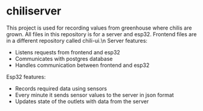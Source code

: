 # chiliserver
This project is used for recording values from greenhouse where chilis are grown.
All files in this repository is for a server and esp32. Frontend files are in a different repository called chili-ui.\n
Server features:
- Listens requests from frontend and esp32
- Communicates with postgres database
- Handles communication between frontend and esp32

Esp32 features:
- Records required data using sensors
- Every minute it sends sensor values to the server in json format
- Updates state of the outlets with data from the server
